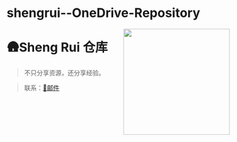# shengrui--OneDrive-Repository
<img align="right" width="240" src="https://vkceyugu.cdn.bspapp.com/VKCEYUGU-402dcf98-56ae-4309-bd6b-db6460f7dc30/7623a154-73fb-469b-a123-ed4c57b03f76.png">


# 🛖Sheng Rui 仓库

> 不只分享资源，还分享经验。



> 联系：[📧邮件](https://mail.qq.com/cgi-bin/qm_share?t=qm_mailme&email=admin@8023yue.cn)

